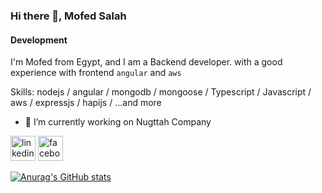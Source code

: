 ### Hi there 👋, Mofed Salah
#### Development
I'm Mofed from Egypt, and I am a Backend developer. with a good experience with frontend `angular` and `aws`



Skills: nodejs / angular / mongodb / mongoose / Typescript / Javascript / aws / expressjs / hapijs / ...and more

- 🔭 I’m currently working on Nugttah Company 


[<img src='https://cdn.jsdelivr.net/npm/simple-icons@3.0.1/icons/linkedin.svg' alt='linkedin' height='40'>](https://www.linkedin.com/in/www.linkedin.com/in/mofed-salah-hana/)  [<img src='https://cdn.jsdelivr.net/npm/simple-icons@3.0.1/icons/facebook.svg' alt='facebook' height='40'>](https://www.facebook.com/https://www.facebook.com/mofed)  

[![Anurag's GitHub stats](https://github-readme-stats.vercel.app/api?username=mofed14)](https://github.com/anuraghazra/github-readme-stats)
